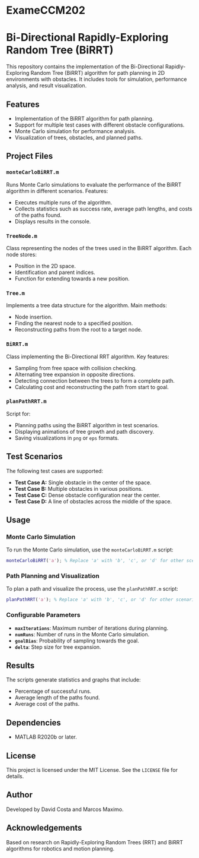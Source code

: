 # ExameCCM202
# Bi-Directional Rapidly-Exploring Random Tree (BiRRT)

This repository contains the implementation of the Bi-Directional Rapidly-Exploring Random Tree (BiRRT) algorithm for path planning in 2D environments with obstacles. It includes tools for simulation, performance analysis, and result visualization.

## Features
- Implementation of the BiRRT algorithm for path planning.
- Support for multiple test cases with different obstacle configurations.
- Monte Carlo simulation for performance analysis.
- Visualization of trees, obstacles, and planned paths.

## Project Files

### `monteCarloBiRRT.m`
Runs Monte Carlo simulations to evaluate the performance of the BiRRT algorithm in different scenarios. Features:
- Executes multiple runs of the algorithm.
- Collects statistics such as success rate, average path lengths, and costs of the paths found.
- Displays results in the console.

### `TreeNode.m`
Class representing the nodes of the trees used in the BiRRT algorithm. Each node stores:
- Position in the 2D space.
- Identification and parent indices.
- Function for extending towards a new position.

### `Tree.m`
Implements a tree data structure for the algorithm. Main methods:
- Node insertion.
- Finding the nearest node to a specified position.
- Reconstructing paths from the root to a target node.

### `BiRRT.m`
Class implementing the Bi-Directional RRT algorithm. Key features:
- Sampling from free space with collision checking.
- Alternating tree expansion in opposite directions.
- Detecting connection between the trees to form a complete path.
- Calculating cost and reconstructing the path from start to goal.

### `planPathRRT.m`
Script for:
- Planning paths using the BiRRT algorithm in test scenarios.
- Displaying animations of tree growth and path discovery.
- Saving visualizations in `png` or `eps` formats.

## Test Scenarios
The following test cases are supported:
- **Test Case A:** Single obstacle in the center of the space.
- **Test Case B:** Multiple obstacles in various positions.
- **Test Case C:** Dense obstacle configuration near the center.
- **Test Case D:** A line of obstacles across the middle of the space.

## Usage

### Monte Carlo Simulation
To run the Monte Carlo simulation, use the `monteCarloBiRRT.m` script:
```matlab
monteCarloBiRRT('a'); % Replace 'a' with 'b', 'c', or 'd' for other scenarios
```

### Path Planning and Visualization
To plan a path and visualize the process, use the `planPathRRT.m` script:
```matlab
planPathRRT('a'); % Replace 'a' with 'b', 'c', or 'd' for other scenarios
```

### Configurable Parameters
- **`maxIterations`**: Maximum number of iterations during planning.
- **`numRuns`**: Number of runs in the Monte Carlo simulation.
- **`goalBias`**: Probability of sampling towards the goal.
- **`delta`**: Step size for tree expansion.

## Results
The scripts generate statistics and graphs that include:
- Percentage of successful runs.
- Average length of the paths found.
- Average cost of the paths.

## Dependencies
- MATLAB R2020b or later.

## License
This project is licensed under the MIT License. See the `LICENSE` file for details.

## Author
Developed by David Costa and Marcos Maximo.

## Acknowledgements
Based on research on Rapidly-Exploring Random Trees (RRT) and BiRRT algorithms for robotics and motion planning.

